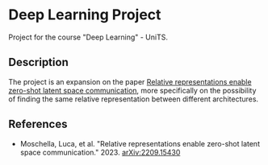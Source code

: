# Deep Learning Project
Project for the course "Deep Learning" - UniTS.

## Description
The project is an expansion on the paper [Relative representations enable zero-shot latent space communication](https://arxiv.org/abs/2209.15430), more specifically on the possibility of finding the same relative representation between different architectures.

## References
- Moschella, Luca, et al. "Relative representations enable zero-shot latent space communication." 2023. [arXiv:2209.15430](https://arxiv.org/abs/2209.15430)